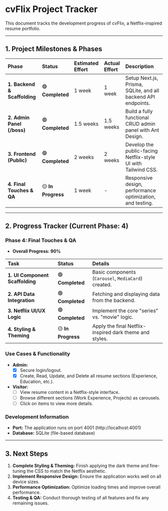 # cvFlix Project Tracker

This document tracks the development progress of cvFlix, a Netflix-inspired resume portfolio.

---

## 1. Project Milestones & Phases

| Phase | Status | Estimated Effort | Actual Effort | Description |
| :---- | :--- | :--- | :--- | :--- |
| **1. Backend & Scaffolding** | 🟢 **Completed** | 1 week | 1 week | Setup Next.js, Prisma, SQLite, and all backend API endpoints. |
| **2. Admin Panel (/boss)** | 🟢 **Completed** | 1.5 weeks | 1.5 weeks | Build a fully functional CRUD admin panel with Ant Design. |
| **3. Frontend (Public)** | 🟢 **Completed** | 2 weeks | 2 weeks | Develop the public-facing Netflix-style UI with Tailwind CSS. |
| **4. Final Touches & QA** | 🟡 **In Progress** | 1 week | - | Responsive design, performance optimization, and testing. |

---

## 2. Progress Tracker (Current Phase: 4)

### Phase 4: Final Touches & QA

- **Overall Progress: 90%**

| Task | Status | Details |
| :--- | :--- | :--- |
| **1. UI Component Scaffolding** | 🟢 **Completed** | Basic components (`Carousel`, `MediaCard`) created. |
| **2. API Data Integration** | 🟢 **Completed** | Fetching and displaying data from the backend. |
| **3. Netflix UI/UX Logic** | 🟢 **Completed** | Implement the core "series" vs. "movie" logic. |
| **4. Styling & Theming** | 🟡 **In Progress** | Apply the final Netflix-inspired dark theme and styles. |

### Use Cases & Functionality

*   **Admin:**
    *   [x] Secure login/logout.
    *   [x] Create, Read, Update, and Delete all resume sections (Experience, Education, etc.).
*   **Visitor:**
    *   [ ] View resume content in a Netflix-style interface.
    *   [ ] Browse different sections (Work Experience, Projects) as carousels.
    *   [ ] Click on items to view more details.

### Development Information

*   **Port:** The application runs on port 4001 (http://localhost:4001)
*   **Database:** SQLite (file-based database)

---

## 3. Next Steps

1.  **Complete Styling & Theming:** Finish applying the dark theme and fine-tuning the CSS to match the Netflix aesthetic.
2.  **Implement Responsive Design:** Ensure the application works well on all device sizes.
3.  **Performance Optimization:** Optimize loading times and improve overall performance.
4.  **Testing & QA:** Conduct thorough testing of all features and fix any remaining issues.

